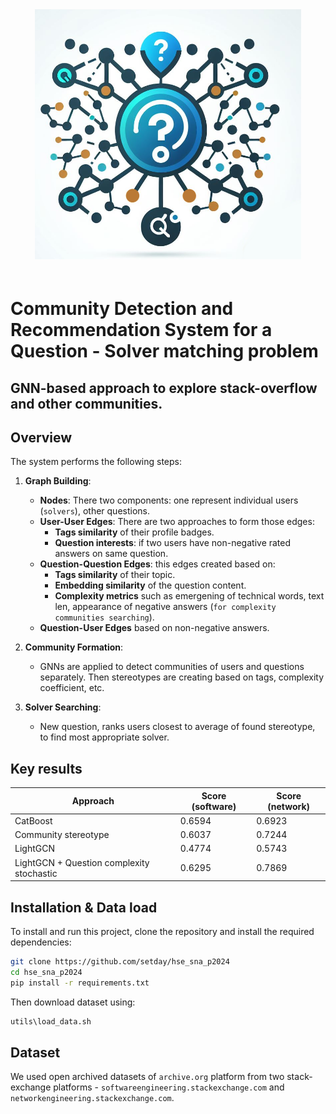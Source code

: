 
<div align="center" style="padding-bottom: 20px">
    <img src="./artifacts/Logo.png" alt="logo" height="400"/>
</div>

# Community Detection and Recommendation System for a Question - Solver matching problem 
## GNN-based approach to explore stack-overflow and other communities.

## Overview

The system performs the following steps:

1. **Graph Building**:
   - **Nodes**: There two components: one represent individual users (`solvers`), other questions.
   - **User-User Edges**: There are two approaches to form those edges:
     - **Tags similarity** of their profile badges.
     - **Question interests**: if two users have non-negative rated answers on same question.
   - **Question-Question Edges**: this edges created based on:
     - **Tags similarity** of their topic.
     - **Embedding similarity** of the question content.
     - **Complexity metrics** such as emergening of technical words, text len, appearance of negative answers (`for complexity communities searching`).
   - **Question-User Edges** based on non-negative answers.

2. **Community Formation**: 
   - GNNs are applied to detect communities of users and questions separately. Then stereotypes are creating based on tags, complexity coefficient, etc.

3. **Solver Searching**: 
   - New question, ranks users closest to average of found stereotype, to find most appropriate solver.

## Key results

|                 Approach                  | Score (software) | Score (network) |
|-------------------------------------------|------------------|-----------------|
|                 CatBoost                  |       0.6594     |      0.6923     |
|            Community stereotype           |       0.6037     |      0.7244     |
|                 LightGCN                  |       0.4774     |      0.5743     |
| LightGCN + Question complexity stochastic |       0.6295     |      0.7869     |

## Installation & Data load

To install and run this project, clone the repository and install the required dependencies:

```bash
git clone https://github.com/setday/hse_sna_p2024
cd hse_sna_p2024
pip install -r requirements.txt
```

Then download dataset using:

```bash
utils\load_data.sh
```

## Dataset

We used open archived datasets of `archive.org` platform from two stack-exchange platforms - `softwareengineering.stackexchange.com` and `networkengineering.stackexchange.com`.

